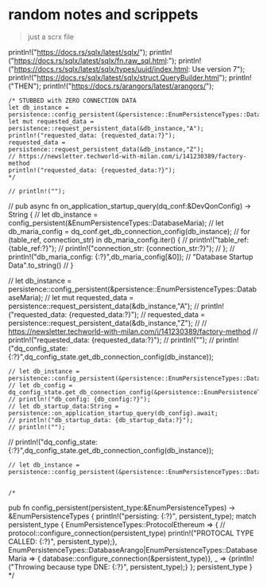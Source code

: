 # random notes and scrippets
> just a scrx file

println!("https://docs.rs/sqlx/latest/sqlx/");
    println!("https://docs.rs/sqlx/latest/sqlx/fn.raw_sql.html:");
    println!("https://docs.rs/sqlx/latest/sqlx/types/uuid/index.html: Use version 7");
    println!("https://docs.rs/sqlx/latest/sqlx/struct.QueryBuilder.html");
    println!("THEN");
    println!("https://docs.rs/arangors/latest/arangors/");


    /* STUBBED with ZERO CONNECTION DATA
    let db_instance = persistence::config_persistent(&persistence::EnumPersistenceTypes::DatabaseMaria);
    let mut requested_data = persistence::request_persistent_data(&db_instance,"A");
    println!("requested_data: {requested_data:?}");
    requested_data = persistence::request_persistent_data(&db_instance,"Z");
    // https://newsletter.techworld-with-milan.com/i/141230389/factory-method
    println!("requested_data: {requested_data:?}");
    */

    // println!("");
//   pub async fn on_application_startup_query(dq_conf:&DevQonConfig) -> String {
//   let db_instance = config_persistent(&EnumPersistenceTypes::DatabaseMaria);
//     let db_maria_config = dq_conf.get_db_connection_config(db_instance);
//     for (table_ref, connection_str) in db_maria_config.iter() {
//       println!("table_ref: {table_ref:?}");
//       println!("connection_str: {connection_str:?}");
//     };
//     println!("db_maria_config: {:?}",db_maria_config[&0]);
//   "Database Startup Data".to_string()
// }


// let db_instance = persistence::config_persistent(&persistence::EnumPersistenceTypes::DatabaseMaria);
//     let mut requested_data = persistence::request_persistent_data(&db_instance,"A");
//     println!("requested_data: {requested_data:?}");
//     requested_data = persistence::request_persistent_data(&db_instance,"Z");
//     // https://newsletter.techworld-with-milan.com/i/141230389/factory-method
//     println!("requested_data: {requested_data:?}");
//     println!("");
//     println!("dq_config_state: {:?}",dq_config_state.get_db_connection_config(db_instance));

    // let db_instance = persistence::config_persistent(&persistence::EnumPersistenceTypes::DatabaseMaria);
    // let db_config = dq_config_state.get_db_connection_config(&persistence::EnumPersistenceTypes::DatabaseMaria);
    // println!("db_config: {db_config:?}");
    // let db_startup_data:String = persistence::on_application_startup_query(db_config).await;
    // println!("db_startup_data: {db_startup_data:?}");
    // println!("");
//     println!("dq_config_state: {:?}",dq_config_state.get_db_connection_config(db_instance));

    // let db_instance = persistence::config_persistent(&persistence::EnumPersistenceTypes::DatabaseMaria);
    

    /*
pub fn config_persistent(persistent_type:&EnumPersistenceTypes) -> &EnumPersistenceTypes {
  println!("persisting: {:?}", persistent_type);
  match persistent_type {
    EnumPersistenceTypes::ProtocolEthereum => {
      // protocol::configure_connection(persistent_type)
      println!("PROTOCAL TYPE CALLED: {:?}", persistent_type);},
    EnumPersistenceTypes::DatabaseArango|EnumPersistenceTypes::DatabaseMaria => {
      database::configure_connection(&persistent_type)},
    _ => {println!("Throwing because type DNE: {:?}", persistent_type);}
  };
  persistent_type
}
 */